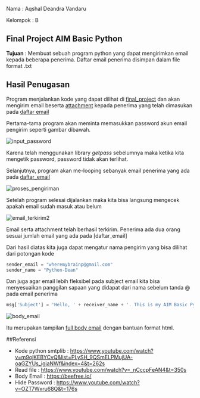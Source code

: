 Nama : Aqshal Deandra Vandaru

Kelompok : B

## Final Project AIM Basic Python

**Tujuan** : Membuat sebuah program python yang dapat mengirimkan email kepada beberapa penerima.
Daftar email penerima disimpan dalam file format .txt

## Hasil Penugasan

Program menjalankan kode yang dapat dilihat di [final_project](final_project.py) dan akan mengirim 
email beserta [attachment](attachment) kepada penerima yang telah dimasukan pada [daftar email](daftar_email.txt)

Pertama-tama program akan meminta memasukkan password akun email pengirim seperti gambar dibawah.

![input_password](https://user-images.githubusercontent.com/78999297/109990834-57d4b680-7d3c-11eb-9745-95c2c8732938.png)


Karena telah menggunakan library *getpass* sebelumnya maka ketika kita mengetik password, password tidak akan terlihat.

Selanjutnya, program akan me-looping sebanyak email penerima yang ada pada [daftar_email](daftar_email.txt)

![proses_pengiriman](https://user-images.githubusercontent.com/78999297/109992193-9c148680-7d3d-11eb-8f39-d8d7f0bc565a.png)


Setelah program selesai dijalankan maka kita bisa langsung mengecek apakah email sudah masuk atau belum

![email_terkirim2](https://user-images.githubusercontent.com/78999297/109996270-a3d62a00-7d41-11eb-899d-b34ed764edc3.png)


Email serta attachment telah berhasil terkirim. Penerima ada dua orang sesuai jumlah email yang ada pada [daftar_email]

Dari hasil diatas kita juga dapat mengatur nama pengirim yang bisa dilihat dari potongan kode


```python
sender_email = "wheremybrainp@gmail.com"
sender_name = "Python-Dean"
```

Dan juga agar email lebih fleksibel pada subject email kita bisa menyesuaikan panggilan 
sapaan yang didapat dari nama sebelum tanda @ pada email penerima

```python
msg['Subject'] = 'Hello, ' + receiver_name + '. This is my AIM Basic Python Final Project'
```

![body_email](https://user-images.githubusercontent.com/78999297/109995259-b865f280-7d40-11eb-9f54-040526fa233e.png)


Itu merupakan tampilan [full body email](email.html) dengan bantuan format html.


##Referensi

- Kode python smtplib : https://www.youtube.com/watch?v=m9ojKEBYCvQ&list=PLySH_9QSmELPMujUA-oaGZYUs_igjaNWf&index=4&t=262s
- Read file : https://www.youtube.com/watch?v=_nCccpFeAN4&t=350s
- Body Email : https://beefree.io/
- Hide Password : https://www.youtube.com/watch?v=OZT7Wxru68Q&t=176s

